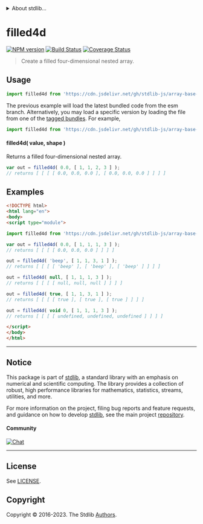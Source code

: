 <!--

@license Apache-2.0

Copyright (c) 2023 The Stdlib Authors.

Licensed under the Apache License, Version 2.0 (the "License");
you may not use this file except in compliance with the License.
You may obtain a copy of the License at

   http://www.apache.org/licenses/LICENSE-2.0

Unless required by applicable law or agreed to in writing, software
distributed under the License is distributed on an "AS IS" BASIS,
WITHOUT WARRANTIES OR CONDITIONS OF ANY KIND, either express or implied.
See the License for the specific language governing permissions and
limitations under the License.

-->


<details>
  <summary>
    About stdlib...
  </summary>
  <p>We believe in a future in which the web is a preferred environment for numerical computation. To help realize this future, we've built stdlib. stdlib is a standard library, with an emphasis on numerical and scientific computation, written in JavaScript (and C) for execution in browsers and in Node.js.</p>
  <p>The library is fully decomposable, being architected in such a way that you can swap out and mix and match APIs and functionality to cater to your exact preferences and use cases.</p>
  <p>When you use stdlib, you can be absolutely certain that you are using the most thorough, rigorous, well-written, studied, documented, tested, measured, and high-quality code out there.</p>
  <p>To join us in bringing numerical computing to the web, get started by checking us out on <a href="https://github.com/stdlib-js/stdlib">GitHub</a>, and please consider <a href="https://opencollective.com/stdlib">financially supporting stdlib</a>. We greatly appreciate your continued support!</p>
</details>

# filled4d

[![NPM version][npm-image]][npm-url] [![Build Status][test-image]][test-url] [![Coverage Status][coverage-image]][coverage-url] <!-- [![dependencies][dependencies-image]][dependencies-url] -->

> Create a filled four-dimensional nested array.

<!-- Section to include introductory text. Make sure to keep an empty line after the intro `section` element and another before the `/section` close. -->

<section class="intro">

</section>

<!-- /.intro -->

<!-- Package usage documentation. -->



<section class="usage">

## Usage

```javascript
import filled4d from 'https://cdn.jsdelivr.net/gh/stdlib-js/array-base-filled4d@esm/index.mjs';
```
The previous example will load the latest bundled code from the esm branch. Alternatively, you may load a specific version by loading the file from one of the [tagged bundles](https://github.com/stdlib-js/array-base-filled4d/tags). For example,

```javascript
import filled4d from 'https://cdn.jsdelivr.net/gh/stdlib-js/array-base-filled4d@v0.1.0-esm/index.mjs';
```

#### filled4d( value, shape )

Returns a filled four-dimensional nested array.

```javascript
var out = filled4d( 0.0, [ 1, 1, 2, 3 ] );
// returns [ [ [ [ 0.0, 0.0, 0.0 ], [ 0.0, 0.0, 0.0 ] ] ] ]
```

</section>

<!-- /.usage -->

<!-- Package usage notes. Make sure to keep an empty line after the `section` element and another before the `/section` close. -->

<section class="notes">

</section>

<!-- /.notes -->

<!-- Package usage examples. -->

<section class="examples">

## Examples

<!-- eslint no-undef: "error" -->

```html
<!DOCTYPE html>
<html lang="en">
<body>
<script type="module">

import filled4d from 'https://cdn.jsdelivr.net/gh/stdlib-js/array-base-filled4d@esm/index.mjs';

var out = filled4d( 0.0, [ 1, 1, 1, 3 ] );
// returns [ [ [ [ 0.0, 0.0, 0.0 ] ] ] ]

out = filled4d( 'beep', [ 1, 1, 3, 1 ] );
// returns [ [ [ [ 'beep' ], [ 'beep' ], [ 'beep' ] ] ] ]

out = filled4d( null, [ 1, 1, 1, 3 ] );
// returns [ [ [ [ null, null, null ] ] ] ]

out = filled4d( true, [ 1, 1, 3, 1 ] );
// returns [ [ [ [ true ], [ true ], [ true ] ] ] ]

out = filled4d( void 0, [ 1, 1, 1, 3 ] );
// returns [ [ [ [ undefined, undefined, undefined ] ] ] ]

</script>
</body>
</html>
```

</section>

<!-- /.examples -->

<!-- Section to include cited references. If references are included, add a horizontal rule *before* the section. Make sure to keep an empty line after the `section` element and another before the `/section` close. -->

<section class="references">

</section>

<!-- /.references -->

<!-- Section for related `stdlib` packages. Do not manually edit this section, as it is automatically populated. -->

<section class="related">

</section>

<!-- /.related -->

<!-- Section for all links. Make sure to keep an empty line after the `section` element and another before the `/section` close. -->


<section class="main-repo" >

* * *

## Notice

This package is part of [stdlib][stdlib], a standard library with an emphasis on numerical and scientific computing. The library provides a collection of robust, high performance libraries for mathematics, statistics, streams, utilities, and more.

For more information on the project, filing bug reports and feature requests, and guidance on how to develop [stdlib][stdlib], see the main project [repository][stdlib].

#### Community

[![Chat][chat-image]][chat-url]

---

## License

See [LICENSE][stdlib-license].


## Copyright

Copyright &copy; 2016-2023. The Stdlib [Authors][stdlib-authors].

</section>

<!-- /.stdlib -->

<!-- Section for all links. Make sure to keep an empty line after the `section` element and another before the `/section` close. -->

<section class="links">

[npm-image]: http://img.shields.io/npm/v/@stdlib/array-base-filled4d.svg
[npm-url]: https://npmjs.org/package/@stdlib/array-base-filled4d

[test-image]: https://github.com/stdlib-js/array-base-filled4d/actions/workflows/test.yml/badge.svg?branch=v0.1.0
[test-url]: https://github.com/stdlib-js/array-base-filled4d/actions/workflows/test.yml?query=branch:v0.1.0

[coverage-image]: https://img.shields.io/codecov/c/github/stdlib-js/array-base-filled4d/main.svg
[coverage-url]: https://codecov.io/github/stdlib-js/array-base-filled4d?branch=main

<!--

[dependencies-image]: https://img.shields.io/david/stdlib-js/array-base-filled4d.svg
[dependencies-url]: https://david-dm.org/stdlib-js/array-base-filled4d/main

-->

[chat-image]: https://img.shields.io/gitter/room/stdlib-js/stdlib.svg
[chat-url]: https://app.gitter.im/#/room/#stdlib-js_stdlib:gitter.im

[stdlib]: https://github.com/stdlib-js/stdlib

[stdlib-authors]: https://github.com/stdlib-js/stdlib/graphs/contributors

[umd]: https://github.com/umdjs/umd
[es-module]: https://developer.mozilla.org/en-US/docs/Web/JavaScript/Guide/Modules

[deno-url]: https://github.com/stdlib-js/array-base-filled4d/tree/deno
[umd-url]: https://github.com/stdlib-js/array-base-filled4d/tree/umd
[esm-url]: https://github.com/stdlib-js/array-base-filled4d/tree/esm
[branches-url]: https://github.com/stdlib-js/array-base-filled4d/blob/main/branches.md

[stdlib-license]: https://raw.githubusercontent.com/stdlib-js/array-base-filled4d/main/LICENSE

</section>

<!-- /.links -->
